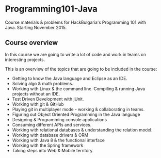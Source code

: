 # Programming101-Java

Course materials &amp; problems for HackBulgaria's Programming 101 with Java. Starting November 2015.

## Course overview

In this course we are going to write a lot of code and work in teams on interesting projects.

This is an overview of the topics that are going to be included in the course:

* Getting to know the Java language and Eclipse as an IDE.
* Solving algo & math problems.
* Working with Linux & the command line. Compiling & running Java projects without an IDE.
* Test Driven Development with jUnit.
* Working with git & GitHub
* Playing git in multiplayer mode - working & collaborating in teams.
* Figuring out Object Oriented Programming in the Java language
* Designing & Programming console applications
* Consuming different APIs and services.
* Working with relational databases & understanding the relation model.
* Working with database drivers & ORM
* Working with Java 8 & the functional interface
* Working with the Spring framework
* Taking steps into Web & Mobile territory.
